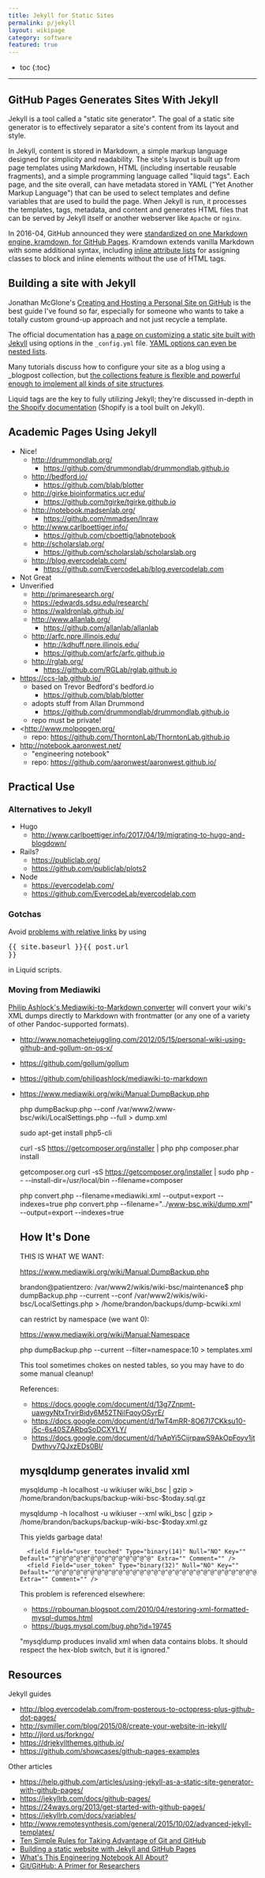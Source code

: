 ```yaml
---
title: Jekyll for Static Sites
permalink: p/jekyll
layout: wikipage
category: software
featured: true
---
```


* toc
{:toc}

----

## GitHub Pages Generates Sites With Jekyll

Jekyll is a tool called a "static site generator".  The goal of a static site generator is to effectively separator a site's content from its layout and style.

In Jekyll, content is stored in Markdown, a simple markup language designed for simplicity and readability.  The site's layout is built up from page templates using Markdown, HTML (including insertable reusable fragments), and a simple programming language called "liquid tags".  Each page, and the site overall, can have metadata stored in YAML ("Yet Another Markup Language") that can be used to select templates and define variables that are used to build the page.  When Jekyll is run, it processes the templates, tags, metadata, and content and generates HTML files that can be served by Jekyll itself or another webserver like `Apache` or `nginx`.

In 2016-04, GitHub announced they were [standardized on one Markdown engine, kramdown, for GitHub Pages][ghpages-kramdown].  Kramdown extends vanilla Markdown with some additional syntax, including [inline attribute lists][kramdown-ial] for assigning classes to block and inline elements without the use of HTML tags.


## Building a site with Jekyll

Jonathan McGlone's [Creating and Hosting a Personal Site on GitHub][mcglone-ghpages] is the best guide I've found so far, especially for someone who wants to take a totally custom ground-up approach and not just recycle a template.

The official documentation has [a page on customizing a static site built with Jekyll][jekyll-config] using options in the `_config.yml` file.  [YAML options can even be nested lists][jekyll-lists].

Many tutorials discuss how to configure your site as a blog using a _blogpost collection, but [the collections feature is flexible and powerful enough to implement all kinds of site structures][jekyll-collections].

Liquid tags are the key to fully utilizing Jekyll; they're discussed in-depth in [the Shopify documentation][liquid] (Shopify is a tool built on Jekyll).


## Academic Pages Using Jekyll

+ Nice!
  + <http://drummondlab.org/>
    + <https://github.com/drummondlab/drummondlab.github.io>
  + <http://bedford.io/>
    + <https://github.com/blab/blotter>
  + <http://girke.bioinformatics.ucr.edu/>
    + <https://github.com/tgirke/tgirke.github.io>
  + <http://notebook.madsenlab.org/>
    + <https://github.com/mmadsen/lnraw>
  + <http://www.carlboettiger.info/>
    + <https://github.com/cboettig/labnotebook>
  + <http://scholarslab.org/>
    + <https://github.com/scholarslab/scholarslab.org>
  + <http://blog.evercodelab.com/>
    + <https://github.com/EvercodeLab/blog.evercodelab.com>
+ Not Great
+ Unverified
  + <http://primaresearch.org/>
  + <https://edwards.sdsu.edu/research/>
  + <https://waldronlab.github.io/>
  + <http://www.allanlab.org/>
    + <https://github.com/allanlab/allanlab>
  + <http://arfc.npre.illinois.edu/>
    + <http://kdhuff.npre.illinois.edu/>
    + <https://github.com/arfc/arfc.github.io>
  + <http://rglab.org/>
    + <https://github.com/RGLab/rglab.github.io>
+ <https://ccs-lab.github.io/>
  + based on Trevor Bedford's bedford.io
    + <https://github.com/blab/blotter>
  + adopts stuff from Allan Drummond
    + <https://github.com/drummondlab/drummondlab.github.io>
  + repo must be private!
+ <http://www.molpopgen.org/
  + repo: <https://github.com/ThorntonLab/ThorntonLab.github.io>
+ <http://notebook.aaronwest.net/>
  + "engineering notebook"
  + repo: <https://github.com/aaronwest/aaronwest.github.io/>


## Practical Use

### Alternatives to Jekyll

+ Hugo
  + <http://www.carlboettiger.info/2017/04/19/migrating-to-hugo-and-blogdown/>
+ Rails?
  + <https://publiclab.org/>
  + <https://github.com/publiclab/plots2>
+ Node
  + <https://evercodelab.com/>
  + <https://github.com/EvercodeLab/evercodelab.com>

### Gotchas

Avoid [problems with relative links](https://github.com/jekyll/jekyll/issues/332) by using <pre>{{ site.baseurl }}{{ post.url }}</pre> in Liquid scripts.


### Moving from Mediawiki

[Philip Ashlock's Mediawiki-to-Markdown converter](https://github.com/philipashlock/mediawiki-to-markdown) will convert your wiki's XML dumps directly to Markdown with frontmatter (or any one of a variety of other Pandoc-supported formats).

+ <http://www.nomachetejuggling.com/2012/05/15/personal-wiki-using-github-and-gollum-on-os-x/>
+ <https://github.com/gollum/gollum>
+ <https://github.com/philipashlock/mediawiki-to-markdown>
+ <https://www.mediawiki.org/wiki/Manual:DumpBackup.php>

    php dumpBackup.php --conf /var/www2/www-bsc/wiki/LocalSettings.php --full > dump.xml

    sudo apt-get install php5-cli

    curl -sS https://getcomposer.org/installer | php
    php composer.phar install

    getcomposer.org
    curl -sS https://getcomposer.org/installer | sudo php -- --install-dir=/usr/local/bin --filename=composer

    php convert.php --filename=mediawiki.xml --output=export --indexes=true
    php convert.php --filename="../www-bsc.wiki/dump.xml" --output=export --indexes=true



    ## How It's Done

    THIS IS WHAT WE WANT:

    https://www.mediawiki.org/wiki/Manual:DumpBackup.php

    brandon@patientzero: /var/www2/wikis/wiki-bsc/maintenance$ php dumpBackup.php --current --conf /var/www2/wikis/wiki-bsc/LocalSettings.php > /home/brandon/backups/dump-bcwiki.xml

    can restrict by namespace (we want 0):

    https://www.mediawiki.org/wiki/Manual:Namespace

    php dumpBackup.php --current --filter=namespace:10 > templates.xml


    This tool sometimes chokes on nested tables, so you may have to do some manual cleanup!

    References:

    + <https://docs.google.com/document/d/13g7Znpmt-uawgyNtxTrvirBidy6M52TNilFqoyOSyrE/>
    + <https://docs.google.com/document/d/1wT4mRR-8O67I7CKksu10-j5c-6s40SZARbqSoDCXYLY/>
    + <https://docs.google.com/document/d/1vApYi5CijrpawS9AkOpFoyv1jtDwthvy7QJxzEDs0BI/>


    ## mysqldump generates invalid xml


    mysqldump -h localhost -u wikiuser wiki_bsc | gzip > /home/brandon/backups/backup-wiki-bsc-$today.sql.gz

    mysqldump -h localhost -u wikiuser --xml wiki_bsc | gzip > /home/brandon/backups/backup-wiki-bsc-$today.xml.gz

    This yields garbage data!

        <field Field="user_touched" Type="binary(14)" Null="NO" Key="" Default="^@^@^@^@^@^@^@^@^@^@^@^@^@^@" Extra="" Comment="" />
        <field Field="user_token" Type="binary(32)" Null="NO" Key="" Default="^@^@^@^@^@^@^@^@^@^@^@^@^@^@^@^@^@^@^@^@^@^@^@^@^@^@^@^@^@^@^@^@" Extra="" Comment="" />


    This problem is referenced elsewhere:

    + <https://rpbouman.blogspot.com/2010/04/restoring-xml-formatted-mysql-dumps.html>
    + <https://bugs.mysql.com/bug.php?id=19745>

    "mysqldump produces invalid xml when data contains blobs. It should  respect the hex-blob switch, but it is ignored."


## Resources

Jekyll guides

+ <http://blog.evercodelab.com/from-posterous-to-octopress-plus-github-dot-pages/>
+ <http://svmiller.com/blog/2015/08/create-your-website-in-jekyll/>
+ <http://jlord.us/forkngo/>
+ <https://drjekyllthemes.github.io/>
+ <https://github.com/showcases/github-pages-examples>

Other articles

+ <https://help.github.com/articles/using-jekyll-as-a-static-site-generator-with-github-pages/>
+ <https://jekyllrb.com/docs/github-pages/>
+ <https://24ways.org/2013/get-started-with-github-pages/>
+ <https://jekyllrb.com/docs/variables/>
+ <http://www.remotesynthesis.com/general/2015/10/02/advanced-jekyll-templates/>
+ [Ten Simple Rules for Taking Advantage of Git and GitHub](https://www.ncbi.nlm.nih.gov/pmc/articles/PMC4945047/)
+ [Building a static website with Jekyll and GitHub Pages](https://programminghistorian.org/lessons/building-static-sites-with-jekyll-github-pages)
+ [What's This Engineering Notebook All About?](http://notebook.aaronwest.net/2015/08/17/engineering-notebook.html)
+ [Git/GitHub: A Primer for Researchers](https://datapub.cdlib.org/2014/05/05/github-a-primer-for-researchers/)




[ghpages-kramdown]: https://github.com/blog/2136-a-look-behind-our-decision-to-standardize-on-a-single-markdown-engine-for-github-pages
[kramdown-ial]: https://kramdown.gettalong.org/syntax.html#block-ials
[mcglone-ghpages]: http://jmcglone.com/guides/github-pages/
[jekyll-config]: https://jekyllrb.com/docs/configuration/
[jekyll-collections]: https://jekyllrb.com/docs/collections/
[jekyll-lists]: https://stackoverflow.com/questions/12761152/yaml-front-matter-for-jekyll-and-nested-lists
[liquid]: https://github.com/Shopify/liquid/wiki/Liquid-for-Designers
